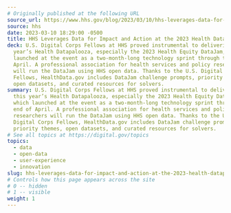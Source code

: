 ```yaml
---
# Originally published at the following URL
source_url: https://www.hhs.gov/blog/2023/03/10/hhs-leverages-data-for-impact-and-action-at-the-2023-health.html
source: hhs
date: 2023-03-10 18:29:00 -0500
title: HHS Leverages Data for Impact and Action at the 2023 Health Datapalooza
deck: U.S. Digital Corps Fellows at HHS proved instrumental to delivering this
  year’s Health Datapalooza, especially the 2023 Health Equity DataJam, which
  launched at the event as a two-month-long technology sprint through the end of
  April. A professional association for health services and policy researchers
  will run the DataJam using HHS open data. Thanks to the U.S. Digital Corps
  Fellows, HealthData.gov includes DataJam challenge prompts, priority themes,
  open datasets, and curated resources for solvers.
summary: U.S. Digital Corps Fellows at HHS proved instrumental to delivering
  this year’s Health Datapalooza, especially the 2023 Health Equity DataJam,
  which launched at the event as a two-month-long technology sprint through the
  end of April. A professional association for health services and policy
  researchers will run the DataJam using HHS open data. Thanks to the U.S.
  Digital Corps Fellows, HealthData.gov includes DataJam challenge prompts,
  priority themes, open datasets, and curated resources for solvers.
# See all topics at https://digital.gov/topics
topics:
  - data
  - open-data
  - user-experience
  - innovation
slug: hhs-leverages-data-for-impact-and-action-at-the-2023-health-datapalooza
# Controls how this page appears across the site
# 0 -- hidden
# 1 -- visible
weight: 1
---
```

